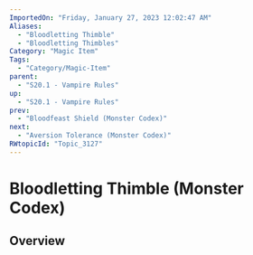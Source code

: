 ```yaml
---
ImportedOn: "Friday, January 27, 2023 12:02:47 AM"
Aliases:
  - "Bloodletting Thimble"
  - "Bloodletting Thimbles"
Category: "Magic Item"
Tags:
  - "Category/Magic-Item"
parent:
  - "S20.1 - Vampire Rules"
up:
  - "S20.1 - Vampire Rules"
prev:
  - "Bloodfeast Shield (Monster Codex)"
next:
  - "Aversion Tolerance (Monster Codex)"
RWtopicId: "Topic_3127"
---
```

# Bloodletting Thimble (Monster Codex)
## Overview
